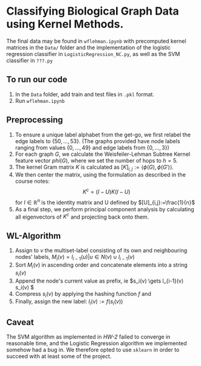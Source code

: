 # Classifying Biological Graph Data using Kernel Methods.

The final data may be found in `wflehman.ipynb` with precomputed kernel matrices in the `Data/` folder and the implementation of the logistic regression classifier 
in `LogisticRegression_NC.py`, as well as the SVM classifier in `???.py`

## To run our code
1. In the `Data` folder, add train and test files in `.pkl` format.
2. Run `wflehman.ipynb`

## Preprocessing
1. To ensure a unique label alphabet from the get-go, we first relabel the edge labels to $\{50, \dots, 53\}$. (The graphs provided have node labels ranging from values $\{0,\dots, 49\}$ and edge labels from $\{0,\dots, 3\}$)
2. For each graph $G$, we calculate the Weisfeiler-Lehman Subtree Kernel feature vector $phi(G)$, where we set the number of hops to $h=5$. 
3. The kernel Gram matrix $K$ is calculated as $[K]_{i,j}:=\langle{\phi(G),\phi(G')}\rangle$.
4. We then center the matrix, using the formulation as described in the course notes:
$$K^{c} = (I-U)K(I-U)$$ for $I\in\mathbb{R}^n$ is the identity matrix and U defined by $[U]_{i,j}:=\frac{1}{n}$
5. As a final step, we perform principal component analysis by calculating all eigenvectors of $K^c$ and projecting back onto them.

## WL-Algorithm
1. Assign to $v$ the multiset-label consisting of its own and neighbouring nodes' labels, $M_i(v) = {l_{i-1}(u) | u \in N(v)} \cup {l_{i-1}(v)}$
2. Sort $M_i(v)$ in ascending order and concatenate elements into a string $s_i(v)$
3. Append the node's current value  as prefix, ie  $s_i(v) \gets l_{i-1}(v)  s_i(v) $
4. Compress $s_i(v)$ by applying the hashing function $f$ and 
5. Finally, assign the new label: $l_i(v) := f(s_i(v))$

## Caveat
The SVM algorithm as implemented in _HW-2_ failed to converge in reasonable time, and the Logistic Regression algorithm we implemented somehow had a bug in. We therefore opted to use `sklearn` in order to succeed with at least some of the project. 
